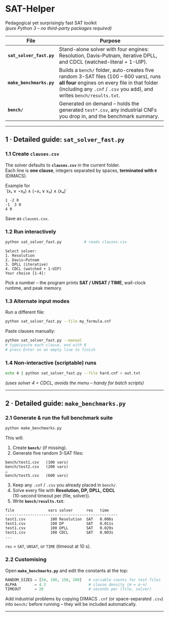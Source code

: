 # SAT-Helper

Pedagogical yet surprisingly fast SAT toolkit  
*(pure Python 3 – no third-party packages required)*

| File | Purpose |
|------|---------|
| **`sat_solver_fast.py`** | Stand-alone solver with four engines: Resolution, Davis–Putnam, iterative DPLL, and CDCL (watched-literal + 1-UIP). |
| **`make_benchmarks.py`** | Builds a `bench/` folder, auto-creates five random 3-SAT files (100 – 600 vars), runs **all four** engines on every file in that folder (including any `.cnf` / `.csv` you add), and writes `bench/results.txt`. |
| **`bench/`** | Generated on demand – holds the generated `test*.csv`, any industrial CNFs you drop in, and the benchmark summary. |

---

## 1 · Detailed guide: `sat_solver_fast.py`

### 1.1 Create `clauses.csv`

The solver defaults to **`clauses.csv`** in the current folder.  
Each line is **one clause**, integers separated by spaces, **terminated with `0`** (DIMACS).

Example for  
\`(x₁ ∨ ¬x₂) ∧ (¬x₁ ∨ x₃) ∧ (x₄)\`

```text
1 -2 0
-1  3 0
4 0
```

Save as `clauses.csv`.

### 1.2 Run interactively

```bash
python sat_solver_fast.py          # reads clauses.csv
```

```
Select solver:
1. Resolution
2. Davis–Putnam
3. DPLL (iterative)
4. CDCL (watched + 1-UIP)
Your choice [1-4]:
```

Pick a number – the program prints **SAT / UNSAT / TIME**, wall-clock
runtime, and peak memory.

### 1.3 Alternate input modes

Run a different file:

```bash
python sat_solver_fast.py --file my_formula.cnf
```

Paste clauses manually:

```bash
python sat_solver_fast.py --manual
# type/paste each clause, end with 0
# press Enter on an empty line to finish
```

### 1.4 Non-interactive (scriptable) runs

```bash
echo 4 | python sat_solver_fast.py --file hard.cnf > out.txt
```

*(uses solver 4 = CDCL, avoids the menu – handy for batch scripts)*

---

## 2 · Detailed guide: `make_benchmarks.py`

### 2.1 Generate & run the full benchmark suite

```bash
python make_benchmarks.py
```

This will:

1. Create **`bench/`** (if missing).  
2. Generate five random 3-SAT files:

```
bench/test1.csv   (100 vars)
bench/test2.csv   (200 vars)
…
bench/test5.csv   (600 vars)
```

3. Keep any `.cnf` / `.csv` you already placed in `bench/`.  
4. Solve every file with **Resolution, DP, DPLL, CDCL**  
   (10-second timeout per (file, solver)).  
5. Write **`bench/results.txt`**:

```text
file               vars solver      res   time
--------------------------------------------------
test1.csv           100 Resolution  SAT   0.006s
test1.csv           100 DP          SAT   0.011s
test1.csv           100 DPLL        SAT   0.029s
test1.csv           100 CDCL        SAT   0.003s
...
```

`res` = `SAT`, `UNSAT`, or `TIME` (timeout at 10 s).

### 2.2 Customising

Open **`make_benchmarks.py`** and edit the constants at the top:

```python
RANDOM_SIZES = [50, 100, 150, 200]   # variable counts for test files
ALPHA        = 4.3                   # clause density (m = α·n)
TIMEOUT      = 20                    # seconds per (file, solver)
```

Add industrial problems by copying DIMACS `.cnf` (or space-separated
`.csv`) into `bench/` before running – they will be included automatically.

---
